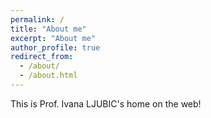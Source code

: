 ```yaml
---
permalink: /
title: "About me"
excerpt: "About me"
author_profile: true
redirect_from:
  - /about/
  - /about.html
---
```


This is Prof. Ivana LJUBIC's home on the web!
